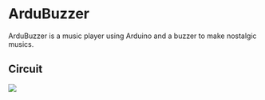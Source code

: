 # ArduBuzzer

ArduBuzzer is a music player using Arduino and a buzzer to make nostalgic musics.

## Circuit

<img src="https://user-images.githubusercontent.com/17733053/64172100-924d5280-ce2a-11e9-9068-4a7f462cabd5.png">

